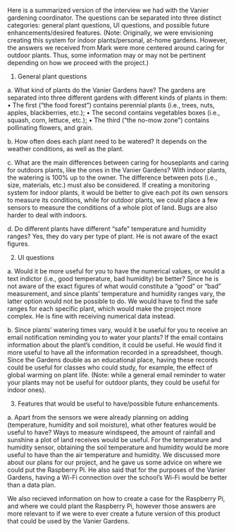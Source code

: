 Here is a summarized version of the interview we had with the Vanier gardening coordinator. The questions can be separated into three distinct categories: general plant questions, UI questions, and possible future enhancements/desired features. (Note: Originally, we were envisioning creating this system for indoor plants/personal, at-home gardens. However, the answers we received from Mark were more centered around caring for outdoor plants. Thus, some information may or may not be pertinent depending on how we proceed with the project.)
1.	General plant questions

a.	What kind of plants do the Vanier Gardens have?
   The gardens are separated into three different gardens with different kinds of plants in them:
      •	The first (“the food forest”) contains perennial plants (i.e., trees, nuts, apples, blackberries, etc.);
      •	The second contains vegetables boxes (i.e., squash, corn, lettuce, etc.);
      •	The third (“the no-mow zone”) contains pollinating flowers, and grain.

b.	How often does each plant need to be watered?
It depends on the weather conditions, as well as the plant.

c.	What are the main differences between caring for houseplants and caring for outdoors plants, like the ones in the Vanier Gardens?
With indoor plants, the watering is 100% up to the owner. The difference between pots (i.e., size, materials, etc.) must also be considered. If creating a monitoring system for indoor plants, it would be better to give each pot its own sensors to measure its conditions, while for outdoor plants, we could place a few sensors to measure the conditions of a whole plot of land. Bugs are also harder to deal with indoors.

d.	 Do different plants have different “safe” temperature and humidity ranges?
Yes, they do vary per type of plant. He is not aware of the exact figures.

2.	UI questions

a.	Would it be more useful for you to have the numerical values, or would a text indictor (i.e., good temperature, bad humidity) be better?
Since he is not aware of the exact figures of what would constitute a “good” or “bad” measurement, and since plants’ temperature and humidity ranges vary, the latter option would not be possible to do. We would have to find the safe ranges for each specific plant, which would make the project more complex. He is fine with receiving numerical data instead.

b.	Since plants’ watering times vary, would it be useful for you to receive an email notification reminding you to water your plants?
If the email contains information about the plant’s condition, it could be useful. He would find it more useful to have all the information recorded in a spreadsheet, though. Since the Gardens double as an educational place, having these records could be useful for classes who could study, for example, the effect of global warming on plant life. (Note: while a general email reminder to water your plants may not be useful for outdoor plants, they could be useful for indoor ones).

3.	Features that would be useful to have/possible future enhancements.

a.	Apart from the sensors we were already planning on adding (temperature, humidity and soil moisture), what other features would be useful to have?
Ways to measure windspeed, the amount of rainfall and sunshine a plot of land receives would be useful. For the temperature and humidity sensor, obtaining the soil temperature and humidity would be more useful to have than the air temperature and humidity.
We discussed more about our plans for our project, and he gave us some advice on where we could put the Raspberry Pi. He also said that for the purposes of the Vanier Gardens, having a Wi-Fi connection over the school’s Wi-Fi would be better than a data plan.

We also recieved information on how to create a case for the Raspberry Pi, and where we could plant the Raspberry Pi, however those answers are more relevant to if we were to ever create a future version of this product that could be used by the Vanier Gardens.
   
